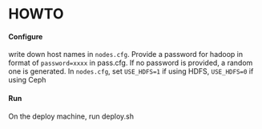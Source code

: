 HOWTO
====
#### Configure
write down host names in `nodes.cfg`. Provide a password for hadoop in format of `password=xxxx` in pass.cfg. If no password is provided, a random one is generated.
In `nodes.cfg`, set `USE_HDFS=1` if using HDFS, `USE_HDFS=0` if using Ceph

#### Run
On the deploy machine, run deploy.sh



